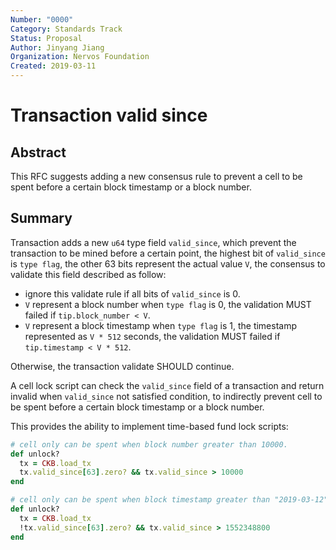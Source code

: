 ```yaml
---
Number: "0000"
Category: Standards Track
Status: Proposal
Author: Jinyang Jiang
Organization: Nervos Foundation
Created: 2019-03-11
---
```


# Transaction valid since

## Abstract

This RFC suggests adding a new consensus rule to prevent a cell to be spent before a certain block timestamp or a block number.

## Summary 

Transaction adds a new `u64` type field `valid_since`, which prevent the transaction to be mined before a certain point, the highest bit of `valid_since` is `type flag`, the other 63 bits represent the actual value `V`, the consensus to validate this field described as follow:

* ignore this validate rule if all bits of `valid_since` is 0.
* `V` represent a block number when `type flag` is 0, the validation MUST failed if `tip.block_number < V`.
* `V` represent a block timestamp when `type flag` is 1, the timestamp represented as `V * 512` seconds, the validation MUST failed if `tip.timestamp < V * 512`.

Otherwise, the transaction validate SHOULD continue.

A cell lock script can check the `valid_since` field of a transaction and return invalid when `valid_since` not satisfied condition, to indirectly prevent cell to be spent before a certain block timestamp or a block number.

This provides the ability to implement time-based fund lock scripts:

``` ruby
# cell only can be spent when block number greater than 10000.
def unlock?
  tx = CKB.load_tx
  tx.valid_since[63].zero? && tx.valid_since > 10000
end
```

``` ruby
# cell only can be spent when block timestamp greater than "2019-03-12".
def unlock?
  tx = CKB.load_tx
  !tx.valid_since[63].zero? && tx.valid_since > 1552348800
end
```

